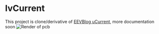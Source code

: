 # lvCurrent 
This project is clone/derivative of [EEVBlog uCurrent](https://www.eevblog.com/projects/ucurrent/), more documentation soon
![Render of pcb](https://github.com/koszalix/lvCurrent/Photo/render_top_rev_d.png)
